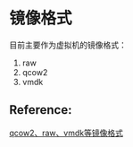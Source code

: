 # 镜像格式
目前主要作为虚拟机的镜像格式：
1. raw
2. qcow2
4. vmdk
## 


## Reference:
[qcow2、raw、vmdk等镜像格式](https://www.cnblogs.com/lsgxeva/p/9565813.html)
